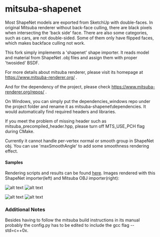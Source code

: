 # mitsuba-shapenet

Most ShapeNet models are exported from SketchUp with double-faces. In original Mitsuba renderer without back-face culling, there are black pixels when intersecting the 'back side' face. There are also some categories, such as cars, are not double-sided. Some of them only have flipped faces, which makes backface culling not work.

This fork simply implements a 'shapenet' shape importer. It reads model and material from ShapeNet .obj files and assign them with proper 'twosided' BSDF.

For more details about mitsuba renderer, please visit its homepage at https://www.mitsuba-renderer.org/ .

And for the dependency of the project, please check https://www.mitsuba-renderer.org/repos/ .

On Windows, you can simply put the dependencies_windows repo under the project folder and rename it as mitsuba-shapenet\dependencies. It would automatically find required headers and libraries.

If you meet the problem of missing header such as mitsuba_precompiled_header.hpp, please turn off MTS_USE_PCH flag during CMake.

Currently it cannot handle per-vertex normal or smooth group in ShapeNet obj. You can use 'maxSmoothAngle' to add some smoothness rendering effect.

#### Samples

Rendering scripts and results can be found [here](shapenet). Images rendered with this ShapeNet importer(left) and Mitsuba OBJ importer(right):

![alt text](shapenet/sample-car-shapenet.png "ShapeNet importer")
![alt text](shapenet/sample-car-obj.png "Mitsuba OBJ importer")

![alt text](shapenet/sample-chair-shapenet.png "ShapeNet importer")
![alt text](shapenet/sample-chair-obj.png "Mitsuba OBJ importer")



### Additional Notes
Besides having to follow the mitsuba build instructions in its manual probably the config.py has to be edited to include the gcc flag --std=c++0x.


